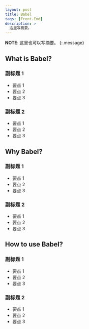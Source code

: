 ```yaml
---
layout: post
title: Babel
tags: [Front-End]
description: >
  这里写摘要。
---
```


**NOTE**: 这里也可以写摘要。
{:.message}

## What is Babel?

### 副标题 1

* 要点 1
* 要点 2
* 要点 3

### 副标题 2

* 要点 1
* 要点 2
* 要点 3

## Why Babel?

### 副标题 1

* 要点 1
* 要点 2
* 要点 3

### 副标题 2

* 要点 1
* 要点 2
* 要点 3

## How to use Babel?

### 副标题 1

* 要点 1
* 要点 2
* 要点 3

### 副标题 2

* 要点 1
* 要点 2
* 要点 3